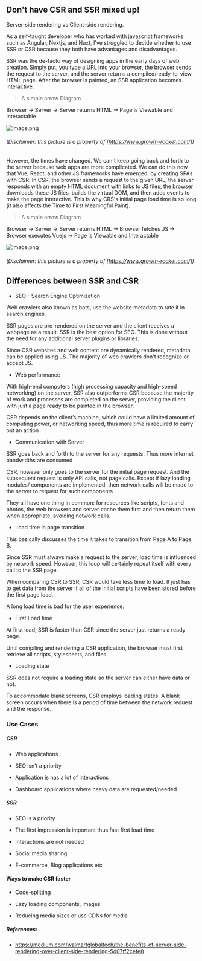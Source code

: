 ## Don't have CSR and SSR mixed up!

Server-side rendering vs Client-side rendering. 

As a self-taught developer who has worked with javascript frameworks such as Angular, Nextjs, and Nuxt, I've struggled to decide whether to use SSR or CSR because they both have advantages and disadvantages.

SSR was the de-facto way of designing apps in the early days of web creation. Simply put, you type a URL into your browser, the browser sends the request to the server, and the server returns a compiled/ready-to-view HTML page. After the browser is painted, an SSR application becomes interactive.

> A simple arrow Diagram

Browser → Server → Server returns HTML → Page is Viewable and Interactable


![image.png](https://cdn.hashnode.com/res/hashnode/image/upload/v1616348152587/rFnqfABGE.png)
###### (Disclaimer:  this picture is a property of [https://www.growth-rocket.com/])


However, the times have changed. We can't keep going back and forth to the server because web apps are more complicated. We can do this now that Vue, React, and other JS frameworks have emerged, by creating SPAs with CSR. In CSR, the browser sends a request to the given URL, the server responds with an empty HTML document with links to JS files, the browser downloads these JS files, builds the virtual DOM, and then adds events to make the page interactive. This is why CRS's initial page load time is so long (it also affects the Time to First Meaningful Paint).

> A simple arrow Diagram

Browser → Server → Server returns HTML → Browser fetches JS → Browser executes Vuejs → Page is Viewable and Interactable

![image.png](https://cdn.hashnode.com/res/hashnode/image/upload/v1616348130513/b8kSxfMXx.png)

###### (Disclaimer:  this picture is a property of [https://www.growth-rocket.com/])

## Differences between SSR and CSR

* SEO - Search Engine Optimization 

Web crawlers also known as bots, use the website metadata to rate it in search engines.

SSR pages are pre-rendered on the server and the client receives a webpage as a result. SSR is the best option for SEO. This is done without the need for any additional server plugins or libraries.

Since CSR websites and web content are dynamically rendered, metadata can be applied using JS. The majority of web crawlers don't recognize or accept JS.

* Web performance

With high-end computers (high processing capacity and high-speed networking) on the server, SSR also outperforms CSR because the majority of work and processes are completed on the server, providing the client with just a page ready to be painted in the browser.

CSR depends on the client’s machine, which could have a limited amount of computing power, or networking speed, thus more time is required to carry out an action

* Communication with Server

SSR goes back and forth to the server for any requests. Thus more internet bandwidths are consumed

CSR, however only goes to the server for the initial page request. And the subsequent request is only API calls, not page calls. Except if lazy loading modules/ components are implemented, then network calls will be made to the server to request for such components

They all have one thing in common: for resources like scripts, fonts and photos, the web browsers and server cache them first and then return them when appropriate, avoiding network calls.

* Load time in page transition

This basically discusses the time it takes to transition from Page A to Page B.

Since SSR must always make a request to the server, load time is influenced by network speed. However, this loop will certainly repeat itself with every call to the SSR page.

When comparing CSR to SSR, CSR would take less time to load. It just has to get data from the server if all of the initial scripts have been stored before the first page load.

A long load time is bad for the user experience.

* First Load time

At first load, SSR is faster than CSR since the server just returns a ready page.

Until compiling and rendering a CSR application, the browser must first retrieve all scripts, stylesheets, and files.

* Loading state

SSR does not require a loading state so the server can either have data or not.

To accommodate blank screens, CSR employs loading states. A blank screen occurs when there is a period of time between the network request and the response.

### Use Cases

##### CSR 

* Web applications

* SEO isn’t a priority

* Application is has a lot of interactions

* Dashboard applications where heavy data are requested/needed

##### SSR 

* SEO is a priority

* The first impression is important thus fast first load time

* Interactions are not needed

* Social media sharing

* E-commerce, Blog applications etc

#### Ways to make CSR faster

* Code-splitting

* Lazy loading components, images

* Reducing media sizes or use CDNs for media

##### References:

* https://medium.com/walmartglobaltech/the-benefits-of-server-side-rendering-over-client-side-rendering-5d07ff2cefe8

